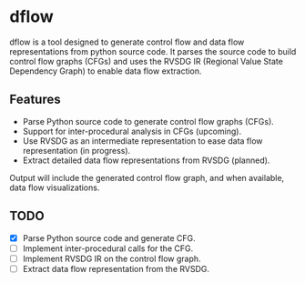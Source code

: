 # dflow

dflow is a tool designed to generate control flow and data flow representations from python source code. It parses the source code to build control flow graphs (CFGs) and uses the RVSDG IR (Regional Value State Dependency Graph) to enable data flow extraction.

## Features
- Parse Python source code to generate control flow graphs (CFGs).
- Support for inter-procedural analysis in CFGs (upcoming).
- Use RVSDG as an intermediate representation to ease data flow representation (in progress).
- Extract detailed data flow representations from RVSDG (planned).


Output will include the generated control flow graph, and when available, data flow visualizations.

## TODO
- [x] Parse Python source code and generate CFG.
- [ ] Implement inter-procedural calls for the CFG.
- [ ] Implement RVSDG IR on the control flow graph.
- [ ] Extract data flow representation from the RVSDG.

